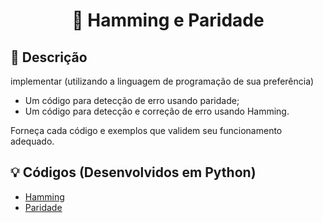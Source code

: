 <h1 align="center">
  <p> 🎈 Hamming e Paridade </p>
</h1>

## 📝 Descrição

implementar (utilizando a linguagem de programação de sua preferência)

- Um código para detecção de erro usando paridade;
- Um código para detecção e correção de erro usando Hamming.

Forneça cada código e exemplos que validem seu funcionamento adequado.

## 💡 Códigos (Desenvolvidos em Python)
- [Hamming](hamming.py)
- [Paridade](parity.py)